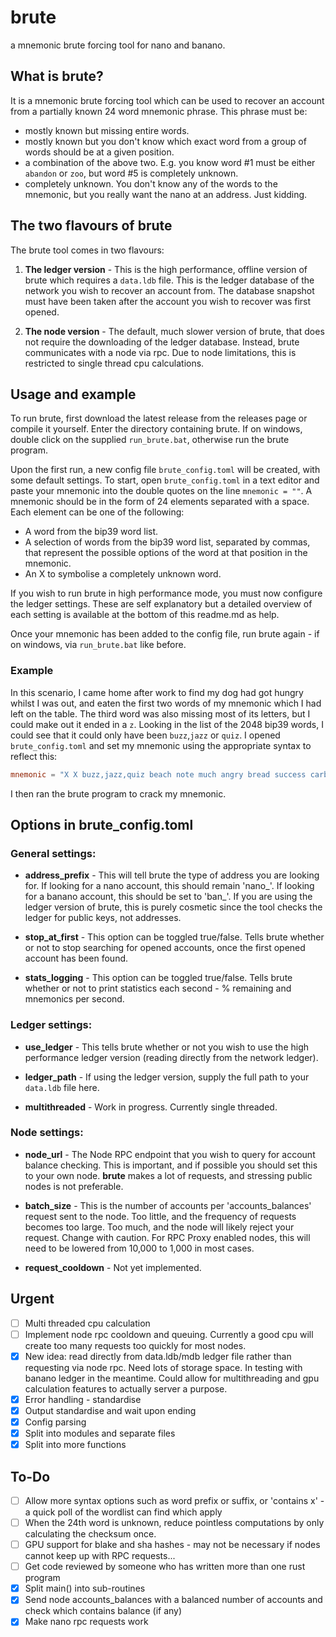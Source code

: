 # brute
a mnemonic brute forcing tool for nano and banano.

## What is brute?
It is a mnemonic brute forcing tool which can be used to recover an account from a partially known 24 word mnemonic phrase. This phrase must be:
- mostly known but missing entire words.
- mostly known but you don't know which exact word from a group of words should be at a given position.
- a combination of the above two. E.g. you know word #1 must be either `abandon` or `zoo`, but word #5 is completely unknown. 
- completely unknown. You don't know any of the words to the mnemonic, but you really want the nano at an address. Just kidding.

## The two flavours of brute
The brute tool comes in two flavours:
1. **The ledger version** - This is the high performance, offline version of brute which requires a `data.ldb` file. This is the ledger database of the network you wish to recover an account from. The database snapshot must have been taken after the account you wish to recover was first opened.

2. **The node version** - The default, much slower version of brute, that does not require the downloading of the ledger database. Instead, brute communicates with a node via rpc. Due to node limitations, this is restricted to single thread cpu calculations.

## Usage and example
To run brute, first download the latest release from the releases page or compile it yourself. Enter the directory containing brute. If on windows, double click on the supplied `run_brute.bat`, otherwise run the brute program.

Upon the first run, a new config file `brute_config.toml` will be created, with some default settings. To start, open `brute_config.toml` in a text editor and paste your mnemonic into the double quotes on the line `mnemonic = ""`. A mnemonic should be in the form of 24 elements separated with a space. Each element can be one of the following:
- A word from the bip39 word list.
- A selection of words from the bip39 word list, separated by commas, that represent the possible options of the word at that position in the mnemonic.
- An X to symbolise a completely unknown word.

If you wish to run brute in high performance mode, you must now configure the ledger settings. These are self explanatory but a detailed overview of each setting is available at the bottom of this readme.md as help.

Once your mnemonic has been added to the config file, run brute again - if on windows, via `run_brute.bat` like before.

### Example
In this scenario, I came home after work to find my dog had got hungry whilst I was out, and eaten the first two words of my mnemonic which I had left on the table. The third word was also missing most of its letters, but I could make out it ended in a `z`. Looking in the list of the 2048 bip39 words, I could see that it could only have been `buzz`,`jazz` or `quiz`. I opened `brute_config.toml` and set my mnemonic using the appropriate syntax to reflect this:
```TOML
mnemonic = "X X buzz,jazz,quiz beach note much angry bread success carbon recall buddy fabric replace attack fruit ghost marine rural bubble spawn stem empty apart"
```
I then ran the brute program to crack my mnemonic.

## Options in brute_config.toml
### General settings:
- **address_prefix** - This will tell brute the type of address you are looking for. If looking for a nano account, this should remain 'nano_'. If looking for a banano account, this should be set to 'ban_'. If you are using the ledger version of brute, this is purely cosmetic since the tool checks the ledger for public keys, not addresses.

- **stop_at_first** - This option can be toggled true/false. Tells brute whether or not to stop searching for opened accounts, once the first opened account has been found.

- **stats_logging** - This option can be toggled true/false. Tells brute whether or not to print statistics each second - % remaining and mnemonics per second.


### Ledger settings:
- **use_ledger** - This tells brute whether or not you wish to use the high performance ledger version (reading directly from the network ledger). 

- **ledger_path** - If using the ledger version, supply the full path to your `data.ldb` file here.

- **multithreaded** - Work in progress. Currently single threaded.


### Node settings:
- **node_url** - The Node RPC endpoint that you wish to query for account balance checking. This is important, and if possible you should set this to your own node. **brute** makes a lot of requests, and stressing public nodes is not preferable.

- **batch_size** - This is the number of accounts per 'accounts_balances' request sent to the node. Too little, and the frequency of requests becomes too large. Too much, and the node will likely reject your request. Change with caution. For RPC Proxy enabled nodes, this will need to be lowered from 10,000 to 1,000 in most cases.

- **request_cooldown** - Not yet implemented.

## Urgent
- [ ] Multi threaded cpu calculation
- [ ] Implement node rpc cooldown and queuing. Currently a good cpu will create too many requests too quickly for most nodes.
- [x] New idea: read directly from data.ldb/mdb ledger file rather than requesting via node rpc. Need lots of storage space. In testing with banano ledger in the meantime. Could allow for multithreading and gpu calculation features to actually server a purpose.
- [x] Error handling - standardise
- [x] Output standardise and wait upon ending
- [x] Config parsing
- [x] Split into modules and separate files
- [x] Split into more functions

## To-Do
- [ ] Allow more syntax options such as word prefix or suffix, or 'contains x' - a quick poll of the wordlist can find which apply
- [ ] When the 24th word is unknown, reduce pointless computations by only calculating the checksum once.
- [ ] GPU support for blake and sha hashes - may not be necessary if nodes cannot keep up with RPC requests...
- [ ] Get code reviewed by someone who has written more than one rust program
- [x] Split main() into sub-routines
- [x] Send node accounts_balances with a balanced number of accounts and check which contains balance (if any)
- [x] Make nano rpc requests work
